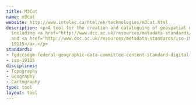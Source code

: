 ```yaml
---
title: M3Cat
name: m3cat
website: http://www.intelec.ca/html/en/technologies/m3cat.html
description: <p>A tool for the creation and cataloguing of geospatial metadata,
  including <a href="http://www.dcc.ac.uk/resources/metadata-standards/fgdccsdgm-federal-geographic-data-committee-content-standard-digital-ge">CSDGM</a>
  and <a href="http://www.dcc.ac.uk/resources/metadata-standards/iso-19115">ISO
  19115</a>.</p>
standards:
- fgdccsdgm-federal-geographic-data-committee-content-standard-digital-ge
- iso-19115
disciplines:
- Topography
- Geography
- Cartography
type: tool
layout: tool
---
```


